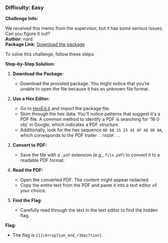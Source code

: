 ### Difficulty: Easy

**Challenge Info:**

We received this memo from the supervisor, but it has some serious issues. Can you figure it out?  
**Author:** nord  
**Package Link:** [Download the package](https://github.com/CyberSauce001/DoD-Cyber-Sentinel-Challenge/blob/main/Forensics/(Filing%20Problem)%20-%20memo)

To solve this challenge, follow these steps:

**Step-by-Step Solution:**

1. **Download the Package:**
   - Download the provided package. You might notice that you're unable to open the file because it has an unknown file format.

2. **Use a Hex Editor:**
   - Go to [HexEd.it](https://hexed.it/) and import the package file.
   - Skim through the hex data. You'll notice patterns that suggest it's a PDF file. A common method to identify a PDF is searching for '16 0 obj' in Google, which indicates a PDF structure.
   - Additionally, look for the hex sequence `0D 0A 25 25 45 4F 46 0D 0A`, which corresponds to the PDF trailer `..%%EOF..`.

3. **Convert to PDF:**
   - Save the file with a `.pdf` extension (e.g., `file.pdf`) to convert it to a readable PDF format.

4. **Read the PDF:**
   - Open the converted PDF. The content might appear redacted.
   - Copy the entire text from the PDF and paste it into a text editor of your choice.

5. **Find the Flag:**
   - Carefully read through the text in the text editor to find the hidden flag.

**Flag:**
   - The flag is `C1{c0rrup7ion_4nd_r3dac7tion}`.

